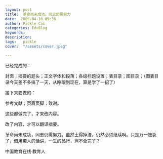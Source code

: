 ```yaml
---
layout: post  
title:  革命尚未成功，同志仍需努力  
date:  2009-04-10 09:36  
author: Pickle Cai  
categories: EduBlog  
keywords: 
description:   
tags:	pickle   
cover:  "/assets/cover.jpeg"  

---  
```

    
已经完成的：



封面；摘要的题头；正文字体和段落；各级标题设置；表目录；图目录；（图表目录今天差不多搞了一天，从睁眼到现在，算是学了一招了）



 



接下来要做的：



参考文献；页眉页脚；致谢。



 



这些都做完了，才来改内容。



 



改了内容，才可以翻译摘要。



 



革命尚未成功，同志仍需努力。虽然土得掉渣，仍然必须继续啊。只是万一被毙了，借用袭人的话讲，一生的品行，岂不全完了？



		    
 中国教育在线·教育人

